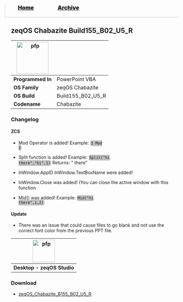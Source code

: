 <blockquote style="background: #0000;border-bottom: 1px solid #B2D2E1;height: 30px;margin: 0 -20px 20px;padding: 0px 20px 9px 40px;">
  <p style=""><a href="https://pptos-org.github.io/pptos/" style="font-size: 17px;font-weight: 900;font-style: normal;text-shadow: rgba(255,255,255,0.9) 0 1px 0;">Home</a>&nbsp;&nbsp;&nbsp;&nbsp;&nbsp;&nbsp;&nbsp;&nbsp;&nbsp;&nbsp;&nbsp;&nbsp;&nbsp;&nbsp;&nbsp;&nbsp;&nbsp;&nbsp;
    <a href="https://pptos-org.github.io/pptos/archive/" style="font-size: 17px;font-weight: 900;font-style: normal;text-shadow: rgba(255,255,255,0.9) 0 1px 0;">Archive</a>
  </p>
</blockquote>

## zeqOS Chabazite Build155_B02_U5_R

| <a href="https://user-images.githubusercontent.com/58103738/130600446-5730aceb-4052-45d6-8385-3925baeec1b5.png"><img height="100" alt="pfp" src="https://user-images.githubusercontent.com/58103738/130600446-5730aceb-4052-45d6-8385-3925baeec1b5.png" /></a>| |
| ------------------------- | ----------------------------- |
| **Programmed In**         | PowerPoint VBA                |
| **OS Family**             | zeqOS Chabazite               |
| **OS Build**              | Build155_B02_U5_R             |
| **Codename**              | Chabazite                     |

### Changelog

#### ZCS
- Mod Operator is added!
Example: 
<code style="background: #c1c1c1;border-radius: 5px;padding: 2px;">3 Mod 2</code>

- Split function is added!
Example: 
<code style="background: #c1c1c1;border-radius: 5px;padding: 2px;">Split("hi there","hi",1)</code>
 Returns: " there"
- InWindow.AppID   InWindow.TextBoxName were added!
- InWindow.Close was added! (You can close the active window with this function
- Mid() was added!
Example: 
<code style="background: #c1c1c1;border-radius: 5px;padding: 2px;">Mid("hi there",1,2)</code>

#### Update
- There was an issue that could cause files to go blank and not use the correct font color from the previous PPT file.

| <a href="https://user-images.githubusercontent.com/58103738/130600446-5730aceb-4052-45d6-8385-3925baeec1b5.png"><img height="70" alt="pfp" src="https://user-images.githubusercontent.com/58103738/130600446-5730aceb-4052-45d6-8385-3925baeec1b5.png" /></a> |
| - |
| **Desktop - zeqOS Studio** |

### Download

- [zeqOS_Chabazite_B155_B02_U5_R](https://github.com/pptos-org/pptos/raw/gh-pages/files/Zeq_OS/zeqOS_Chabazite_B155_B02_U5_R.pptm)

<body style="background-image: url(https://raw.githubusercontent.com/hexa-one/pptos-wiki/gh-pages/assets/background/background.png);background-repeat: no-repeat;background-attachment: fixed;background-size: cover;">
